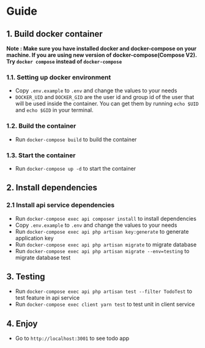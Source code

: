 # Guide
## 1. Build docker container
**Note : Make sure you have installed docker and docker-compose on your machine. If you are using new version of docker-compose(Compose V2). Try `docker compose` instead of `docker-compose`**

### 1.1. Setting up docker environment
- Copy `.env.example` to `.env` and change the values to your needs
- `DOCKER_UID` and `DOCKER_GID` are the user id and group id of the user that will be used inside the container. You can get them by running `echo $UID` and `echo $GID` in your terminal.

### 1.2. Build the container
- Run `docker-compose build` to build the container

### 1.3. Start the container
- Run `docker-compose up -d` to start the container

## 2. Install dependencies

### 2.1 Install api service dependencies
- Run `docker-compose exec api composer install` to install dependencies
- Copy `.env.example` to `.env` and change the values to your needs
- Run `docker-compose exec api php artisan key:generate` to generate application key
- Run `docker-compose exec api php artisan migrate` to migrate database
- Run `docker-compose exec api php artisan migrate --env=testing` to migrate database test

## 3. Testing
- Run `docker-compose exec api php artisan test --filter TodoTest` to test feature in api service
- Run `docker-compose exec client yarn test` to test unit in client service


## 4. Enjoy
- Go to `http://localhost:3001` to see todo app
